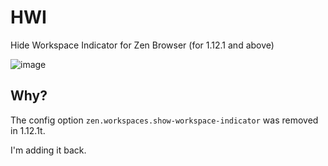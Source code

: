 # HWI
Hide Workspace Indicator for Zen Browser (for 1.12.1 and above)

![image](https://github.com/user-attachments/assets/40f15143-f1e2-4138-988b-6652a2441964)

## Why?

The config option ```zen.workspaces.show-workspace-indicator``` was removed in 1.12.1t. 

I'm adding it back. 
